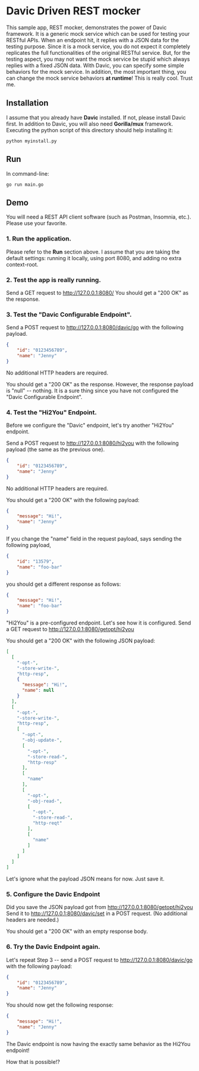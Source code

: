 # Davic Driven REST mocker 

This sample app, REST mocker, demonstrates the power of Davic framework. 
It is a generic mock service which can be used for testing your RESTful APIs. 
When an endpoint hit, it replies with a JSON data for the testing purpose. 
Since it is a mock service, you do not expect it completely replicates the full functionalities of the original RESTful service. 
But, for the testing aspect, you may not want the mock service be stupid which always replies with a fixed JSON data. 
With Davic, you can specify some simple behaviors for the mock service. 
In addition, the most important thing, you can change the mock service behaviors **at runtime**! 
This is really cool. Trust me. 

## Installation 
I assume that you already have **Davic** installed. If not, please install Davic first. 
In addition to Davic, you will also need **Gorilla/mux** framework. 
Executing the python script of this directory should help installing it: 
```
python myinstall.py
```

## Run
In command-line:  
```
go run main.go
```

## Demo 
You will need a REST API client software (such as Postman, Insomnia, etc.). 
Please use your favorite. 

### 1. Run the application.

Please refer to the **Run** section above. 
I assume that you are taking the default settings: running it locally, using port 8080, and adding no extra context-root. 

### 2. Test the app is really running. 

Send a GET request to http://127.0.0.1:8080/ 
You should get a "200 OK" as the response. 

### 3. Test the "Davic Configurable Endpoint". 

Send a POST request to http://127.0.0.1:8080/davic/go with the following payload. 
```json
{
    "id": "0123456789", 
    "name": "Jenny"
}
```
No additional HTTP headers are required. 

You should get a "200 OK" as the response. 
However, the response payload is "null" -- nothing. 
It is a sure thing since you have not configured the "Davic Configurable Endpoint". 

### 4. Test the "Hi2You" Endpoint. 

Before we configure the "Davic" endpoint, let's try another "Hi2You" endpoint. 

Send a POST request to http://127.0.0.1:8080/hi2you with the following payload (the same as the previous one).  
```json
{
    "id": "0123456789", 
    "name": "Jenny"
}
```
No additional HTTP headers are required. 

You should get a "200 OK" with the following payload: 
```json
{
    "message": "Hi!",
    "name": "Jenny"
}
```

If you change the "name" field in the request payload, says sending the following payload, 
```json
{
    "id": "13579", 
    "name": "foo-bar"
}
```
you should get a different response as follows: 
```json
{
    "message": "Hi!",
    "name": "foo-bar"
}
```

"Hi2You" is a pre-configured endpoint. Let's see how it is configured. 
Send a GET request to http://127.0.0.1:8080/getopt/hi2you

You should get a "200 OK" with the following JSON payload: 
```json
[
  [
    "-opt-",
    "-store-write-",
    "http-resp",
    {
      "message": "Hi!",
      "name": null
    }
  ],
  [
    "-opt-",
    "-store-write-",
    "http-resp",
    [
      "-opt-",
      "-obj-update-",
      [
        "-opt-",
        "-store-read-",
        "http-resp"
      ],
      [
        "name"
      ],
      [
        "-opt-",
        "-obj-read-",
        [
          "-opt-",
          "-store-read-",
          "http-reqt"
        ],
        [
          "name"
        ]
      ]
    ]
  ]
]
```

Let's ignore what the payload JSON means for now. Just save it. 

### 5. Configure the Davic Endpoint 

Did you save the JSON payload got from http://127.0.0.1:8080/getopt/hi2you
Send it to http://127.0.0.1:8080/davic/set in a POST request. (No additional headers are needed.) 

You should get a "200 OK" with an empty response body. 

### 6. Try the Davic Endpoint again. 

Let's repeat Step 3 -- send a POST request to http://127.0.0.1:8080/davic/go with the following payload: 
```json
{ 
    "id": "0123456789", 
    "name": "Jenny"
}
``` 

You should now get the following response: 
```json
{
    "message": "Hi!", 
    "name": "Jenny"
}
```
The Davic endpoint is now having the exactly same behavior as the Hi2You endpoint! 

How that is possible!? 
